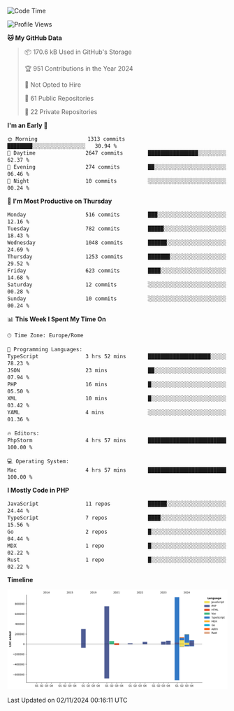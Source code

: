 <!--START_SECTION:waka-->
![Code Time](http://img.shields.io/badge/Code%20Time-5%2C414%20hrs%2057%20mins-blue)

![Profile Views](http://img.shields.io/badge/Profile%20Views-0-blue)

**🐱 My GitHub Data** 

> 📦 170.6 kB Used in GitHub's Storage 
 > 
> 🏆 951 Contributions in the Year 2024
 > 
> 🚫 Not Opted to Hire
 > 
> 📜 61 Public Repositories 
 > 
> 🔑 22 Private Repositories 
 > 
**I'm an Early 🐤** 

```text
🌞 Morning                1313 commits        ████████░░░░░░░░░░░░░░░░░   30.94 % 
🌆 Daytime                2647 commits        ████████████████░░░░░░░░░   62.37 % 
🌃 Evening                274 commits         ██░░░░░░░░░░░░░░░░░░░░░░░   06.46 % 
🌙 Night                  10 commits          ░░░░░░░░░░░░░░░░░░░░░░░░░   00.24 % 
```
📅 **I'm Most Productive on Thursday** 

```text
Monday                   516 commits         ███░░░░░░░░░░░░░░░░░░░░░░   12.16 % 
Tuesday                  782 commits         █████░░░░░░░░░░░░░░░░░░░░   18.43 % 
Wednesday                1048 commits        ██████░░░░░░░░░░░░░░░░░░░   24.69 % 
Thursday                 1253 commits        ███████░░░░░░░░░░░░░░░░░░   29.52 % 
Friday                   623 commits         ████░░░░░░░░░░░░░░░░░░░░░   14.68 % 
Saturday                 12 commits          ░░░░░░░░░░░░░░░░░░░░░░░░░   00.28 % 
Sunday                   10 commits          ░░░░░░░░░░░░░░░░░░░░░░░░░   00.24 % 
```


📊 **This Week I Spent My Time On** 

```text
🕑︎ Time Zone: Europe/Rome

💬 Programming Languages: 
TypeScript               3 hrs 52 mins       ████████████████████░░░░░   78.23 % 
JSON                     23 mins             ██░░░░░░░░░░░░░░░░░░░░░░░   07.94 % 
PHP                      16 mins             █░░░░░░░░░░░░░░░░░░░░░░░░   05.50 % 
XML                      10 mins             █░░░░░░░░░░░░░░░░░░░░░░░░   03.42 % 
YAML                     4 mins              ░░░░░░░░░░░░░░░░░░░░░░░░░   01.36 % 

🔥 Editors: 
PhpStorm                 4 hrs 57 mins       █████████████████████████   100.00 % 

💻 Operating System: 
Mac                      4 hrs 57 mins       █████████████████████████   100.00 % 
```

**I Mostly Code in PHP** 

```text
JavaScript               11 repos            ██████░░░░░░░░░░░░░░░░░░░   24.44 % 
TypeScript               7 repos             ████░░░░░░░░░░░░░░░░░░░░░   15.56 % 
Go                       2 repos             █░░░░░░░░░░░░░░░░░░░░░░░░   04.44 % 
MDX                      1 repo              █░░░░░░░░░░░░░░░░░░░░░░░░   02.22 % 
Rust                     1 repo              █░░░░░░░░░░░░░░░░░░░░░░░░   02.22 % 
```



**Timeline**

![Lines of Code chart](https://raw.githubusercontent.com/frnwtr/frnwtr/main/assets/bar_graph.png)


 Last Updated on 02/11/2024 00:16:11 UTC
<!--END_SECTION:waka-->